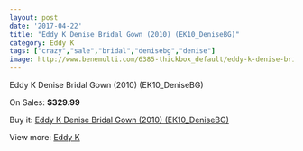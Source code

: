 ```yaml
---
layout: post
date: '2017-04-22'
title: "Eddy K Denise Bridal Gown (2010) (EK10_DeniseBG)"
category: Eddy K
tags: ["crazy","sale","bridal","denisebg","denise"]
image: http://www.benemulti.com/6385-thickbox_default/eddy-k-denise-bridal-gown-2010-ek10denisebg.jpg
---
```

Eddy K Denise Bridal Gown (2010) (EK10_DeniseBG)

On Sales: **$329.99**
<a href="https://www.benemulti.com/en/eddy-knbspnbsp/2400-eddy-k-denise-bridal-gown-2010-ek10denisebg.html"><amp-img layout="responsive" width="600" height="600" src="//www.benemulti.com/6385-thickbox_default/eddy-k-denise-bridal-gown-2010-ek10denisebg.jpg" alt="Eddy K Denise Bridal Gown (2010) (EK10_DeniseBG) 0" /></a>
<a href="https://www.benemulti.com/en/eddy-knbspnbsp/2400-eddy-k-denise-bridal-gown-2010-ek10denisebg.html"><amp-img layout="responsive" width="600" height="600" src="//www.benemulti.com/6386-thickbox_default/eddy-k-denise-bridal-gown-2010-ek10denisebg.jpg" alt="Eddy K Denise Bridal Gown (2010) (EK10_DeniseBG) 1" /></a>

Buy it: [Eddy K Denise Bridal Gown (2010) (EK10_DeniseBG)](https://www.benemulti.com/en/eddy-knbspnbsp/2400-eddy-k-denise-bridal-gown-2010-ek10denisebg.html "Eddy K Denise Bridal Gown (2010) (EK10_DeniseBG)")

View more: [Eddy K](https://www.benemulti.com/en/23-eddy-knbspnbsp "Eddy K")